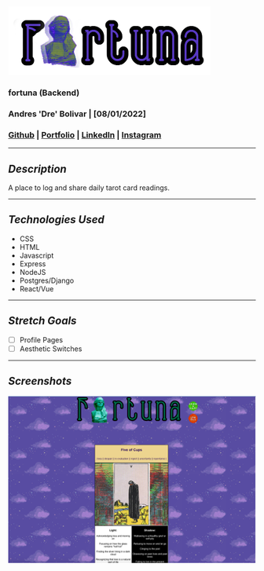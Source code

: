![Image](/assets/fortunabar.png)
### **fortuna (Backend)**
### Andres 'Dre' Bolivar | [08/01/2022]
### [Github](http://www.github.com/drebolivar) | [Portfolio](http://drebolivar.github.io/portfolio) | [LinkedIn](http://www.linkedin.com/in/drebolivar) | [Instagram](http://www.instagram.com/dredose) 
---

## **_Description_**
 A place to log and share daily tarot card readings.

---
## **_Technologies Used_**
- CSS
- HTML
- Javascript
- Express
- NodeJS
- Postgres/Django
- React/Vue

---

## **_Stretch Goals_**
- [ ] Profile Pages
- [ ] Aesthetic Switches

---
## **_Screenshots_**
![Image](assets/fortuna3.png)
